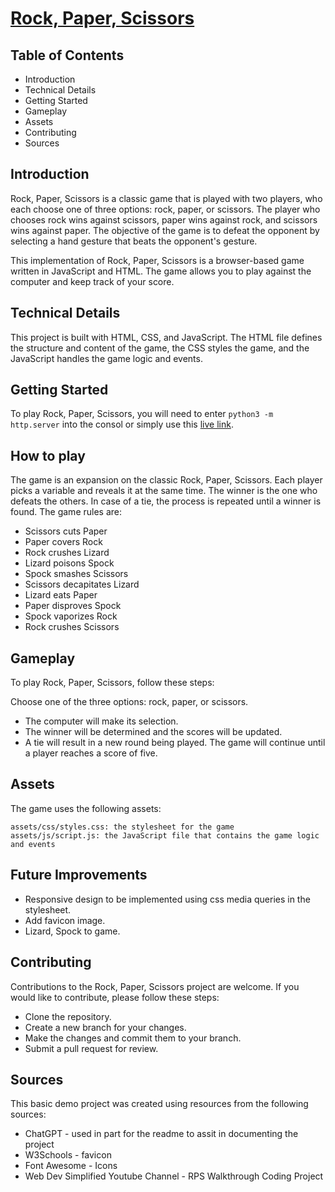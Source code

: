 # [Rock, Paper, Scissors ](https://kc-7.github.io/rock-paper-scissors/)

## Table of Contents
- Introduction
- Technical Details
- Getting Started
- Gameplay
- Assets
- Contributing
- Sources

## Introduction
Rock, Paper, Scissors is a classic game that is played with two players, who each choose one of three options: rock, paper, or scissors. The player who chooses rock wins against scissors, paper wins against rock, and scissors wins against paper. The objective of the game is to defeat the opponent by selecting a hand gesture that beats the opponent's gesture.

This implementation of Rock, Paper, Scissors is a browser-based game written in JavaScript and HTML. The game allows you to play against the computer and keep track of your score.

## Technical Details
This project is built with HTML, CSS, and JavaScript. The HTML file defines the structure and content of the game, the CSS styles the game, and the JavaScript handles the game logic and events.

## Getting Started
To play Rock, Paper, Scissors, you will need to enter `python3 -m http.server` into the consol or simply use this [live link](https://kc-7.github.io/rock-paper-scissors/).

## How to play
The game is an expansion on the classic Rock, Paper, Scissors. Each player picks a variable and reveals it at the same time. The winner is the one who defeats the others. In case of a tie, the process is repeated until a winner is found. The game rules are:
- Scissors cuts Paper
- Paper covers Rock
- Rock crushes Lizard
- Lizard poisons Spock
- Spock smashes Scissors
- Scissors decapitates Lizard
- Lizard eats Paper
- Paper disproves Spock
- Spock vaporizes Rock
- Rock crushes Scissors

## Gameplay
To play Rock, Paper, Scissors, follow these steps:

Choose one of the three options: rock, paper, or scissors.
- The computer will make its selection.
- The winner will be determined and the scores will be updated.
- A tie will result in a new round being played. The game will continue until a player reaches a score of five.

## Assets
The game uses the following assets:

    assets/css/styles.css: the stylesheet for the game
    assets/js/script.js: the JavaScript file that contains the game logic and events

## Future Improvements 
- Responsive design to be implemented using css media queries in the stylesheet.
- Add favicon image.
- Lizard, Spock to game. 

## Contributing
Contributions to the Rock, Paper, Scissors project are welcome. If you would like to contribute, please follow these steps:

- Clone the repository.
- Create a new branch for your changes.
- Make the changes and commit them to your branch.
- Submit a pull request for review.

## Sources
This basic demo project was created using resources from the following sources:

- ChatGPT - used in part for the readme to assit in documenting the project
- W3Schools - favicon
- Font Awesome - Icons
- Web Dev Simplified Youtube Channel - RPS Walkthrough Coding Project
